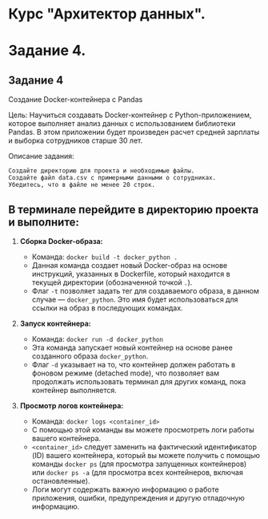 # Курс "Архитектор данных".
# Задание 4.

## Задание 4

Создание Docker-контейнера с Pandas

Цель: Научиться создавать Docker-контейнер с Python-приложением, которое выполняет анализ данных с использованием библиотеки Pandas. В этом приложении будет произведен расчет средней зарплаты и выборка сотрудников старше 30 лет.

Описание задания:

    Создайте директорию для проекта и необходимые файлы.
    Создайте файл data.csv с примерными данными о сотрудниках. 
    Убедитесь, что в файле не менее 20 строк.

## В терминале перейдите в директорию проекта и выполните:

1. **Сборка Docker-образа:**
   - Команда: `docker build -t docker_python .`
   - Данная команда создает новый Docker-образ на основе инструкций, указанных в Dockerfile, который находится в текущей директории (обозначенной точкой `.`). 
   - Флаг `-t` позволяет задать тег для создаваемого образа, в данном случае — `docker_python`. Это имя будет использоваться для ссылки на образ в последующих командах.

2. **Запуск контейнера:**
   - Команда: `docker run -d docker_python`
   - Эта команда запускает новый контейнер на основе ранее созданного образа `docker_python`.
   - Флаг `-d` указывает на то, что контейнер должен работать в фоновом режиме (detached mode), что позволяет вам продолжать использовать терминал для других команд, пока контейнер выполняется.

3. **Просмотр логов контейнера:**
   - Команда: `docker logs <container_id>`
   - С помощью этой команды вы можете просмотреть логи работы вашего контейнера.
   - `<container_id>` следует заменить на фактический идентификатор (ID) вашего контейнера, который вы можете получить с помощью команды `docker ps` (для просмотра запущенных контейнеров) или `docker ps -a` (для просмотра всех контейнеров, включая остановленные).
   - Логи могут содержать важную информацию о работе приложения, ошибки, предупреждения и другую отладочную информацию.
